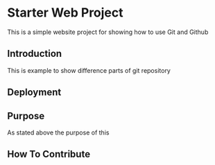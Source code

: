# Starter Web Project
This is a simple website project for showing how to use Git and Github
## Introduction
This is example to show difference parts of git repository
## Deployment
## Purpose
As stated above the purpose of this
## How To Contribute


